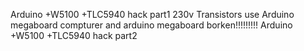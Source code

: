 Arduino +W5100 +TLC5940 hack part1
230v Transistors
use Arduino megaboard
compturer and arduino megaboard borken!!!!!!!!!
Arduino +W5100 +TLC5940 hack part2